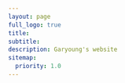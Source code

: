 ```yaml
---
layout: page
full_logo: true
title: 
subtitle:
description: Garyoung's website
sitemap:
  priority: 1.0
---
```


<html>
  <head>
    <style>
      .container {
        display: flex;
        align-items: left;
      }
      .image {
        max-width: 40%;
        height: auto;
      }
      .text {
        margin-left: 20px;
      }

      /* Add media query */
      @media (max-width: 767px) {
        .container {
          flex-direction: column;
        }
        .text {
          margin-left: 0;
          margin-top: 20px;
        }
         .image {
          max-width: 100%;
        }
      }
    </style>
  </head>
  
  
  <body>
    <div class="container">
      <img class="image" src="assets/img/headshot_lightgreen-03.png">
      <div class="text">
             <p class="describe-text">Hi 👋🏻 I am a PhD student working with Dr. <a href="Laval">Jorge Laval</a> in the School of Civil and Environmental Engineering at the <a href="GT">Georgia Institute of Technology</a> 🐝. </p>
              <p>Under the specific focus on <a href="#"><code>Traffic Flow</code></a>, my research interests include <a href="#"><code>Self-driving</code></a>, <a href="#"><code>ACC</code></a>, <a href="#"><code>Car-following</code></a>, and <a href="#"><code>MFD</code></a>. </p>
              <p> WIP with my website 🚧. </p>
          </div> 
    </div>
  </body>
</html>

<br>
<br>


<html>
  
<h4> News </h4>

  

<h4> Education </h4>
<ul class="ul-edu fa-ul"> 
    <li>
      <i class="fa-li fas fa-carrot" style="color: #6d8c7e;"></i>
      <div class="description">
        <p class="course">Ph.D. in Civil and Environmental Engineering, (2021 ~ )</p>
        <p class="institution">Georgia Institute of Technology</p>
      </div>
    </li>

   <li>
      <i class="fa-li fa fa-graduation-cap" style="color: #6d8c7e;"></i>
      <div class="description">
        <p class="course">M.S. in Civil and Environmental Engineering, (2019 ~ 2021) </p>
        <p class="institution">Seoul National University, South Korea</p>
      </div>
    </li>
    <li>
      <i class="fa-li fa fa-graduation-cap" style="color: #6d8c7e;"></i>
      <div class="description">
        <p class="course">B.S. in Civil and Environmental Engineering, (2015 ~ 2019) </p>
        <p class="institution">Seoul National University, South Korea</p>
      </div>
    </li>
</ul>
<br>

  
<h4> Awards & Scholarship & Fellowship </h4>  
<ul class="ul-edu fa-ul"> 
    <li>
      <i class="fa-li fas fa-award" style="color: #6d8c7e;"></i>
      <div class="description">
        <p class="course">D. J. Altobelli Fellowship </p>
        <p class="institution">Georgia Institute of Technology, Aug. 2021</p>
      </div>
    </li>

    <li>
      <i class="fa-li fas fa-award" style="color: #6d8c7e;"></i>
      <div class="description">
        <p class="course">External Advisory Board Fellowship </p>
        <p class="institution">Georgia Institute of Technology, Aug. 2021</p>
      </div>
    </li>
  
    <li>
      <i class="fa-li fa fa-award" style="color: #6d8c7e;"></i>
      <div class="description">
        <p class="course"> Brain Korea 21 Scholarship </p>
        <p class="institution">Mar. 2019 - Feb. 2021</p>
      </div>
    </li>

    <li>
      <i class="fa-li fas fa-medal" style="color: #6d8c7e;"></i>
      <div class="description">
        <p class="course"> Outstanding Undergraduate Dissertation Award (2nd Prize) </p>
        <p class="institution">Department of Civil and Environmental Engineering, Seoul National University, Dec. 2018</p>
      </div>
    </li> 
  
    <li>
      <i class="fa-li fas fa-medal" style="color: #6d8c7e;"></i>
      <div class="description">
        <p class="course"> Civil Structure Model Competition Award (Grand Prize)</p>
        <p class="institution">Korean Society of Civil Engineering, Mar. 2017</p>
      </div>
    </li> 

      <li>
      <i class="fa-li fa fa-award" style="color: #6d8c7e;"></i>
      <div class="description">
        <p class="course"> Merit-based Scholarship </p>
        <p class="institution"> - Second and Third Semester of Graduate School </p>
        <p class="institution"> - Fourth, Fifth, and Seventh Semester of Undergraduate School </p>
        <p class="institution">Seoul National University, South Korea</p>
      </div>
    </li>
</ul>  
  
<br>
<h4> Teaching Experiences</h4> 
<ul class="ul-edu fa-ul"> 
    <li>
      <i class="fa-li fas fa-pencil" style="color: #6d8c7e;"></i>
      <div class="description">
        <p class="course">Teaching Assistant, Georgia Institute of Technology </p>
        <p class="institution">CEE3770 Statistics and Applications, Fall 2022</p>
        <p class="institution">CEE3770 Statistics and Applications, Fall 2021</p>
      </div>
    </li>

    <li>
      <i class="fa-li fas fa-pencil" style="color: #6d8c7e;"></i>
      <div class="description">
        <p class="course">Teaching Assistant, Seoul National University </p>
        <p class="institution">Transportation Optimization Techniques, Spring 2020</p>
        <p class="institution">Transportation Planning and Laboratory, Spring 2020</p>
        <p class="institution">Traffic Engineering and Laboratory, Fall 2019</p>
      </div>
    </li>
  </ul>  
  
<br>
<h4> Extracurricular</h4> 
<ul class="ul-edu fa-ul"> 
    <li>
      <i class="fa-li fas fa-hand-holding-heart" style="color: #6d8c7e;"></i>
      <div class="description">
        <p class="course">Georgia Tech Civil and Environmental Engineering Korean Student Association (GTCEEKSA)</p>
        <p class="institution">President 2022-2023</p>
      </div>
    </li>

    <li>
      <i class="fa-li fas fa-hand-holding-heart" style="color: #6d8c7e;"></i>
      <div class="description">
        <p class="course">Student Council of the College of Engineering, Seoul National University </p>
        <p class="institution">Director of Public Relations Bureau</p>
      </div>
    </li>
  
      <li>
      <i class="fa-li fas fa-hand-holding-water" style="color: #6d8c7e;"></i>
      <div class="description">
        <p class="course">Volunteer Works </p>
        <p class="institution">1. Water-Purification-System Construction Project in Phuoc Loc Elementary School, Vietnam</p>
        <p class="institution">Undergraduate Construction Engineer and Site Manager, <em>SNU Social Responsibility</em></p>
        <p class="institution">2. Philippines Sustainable Water Circulation Project</p>
        <p class="institution">Undergraduate Researcher, <em>Hyundai Motor Company CSR Project</em></p>
      </div>
    </li>
  </ul>    
  
<br>
<h4> Skills </h4> 
 <div class="gallery">
   <i class="fab fa-python" style="color: #f9e487;"></i>
   <div class="desc"> python </div>
  </div>
  
   <div class="gallery">
  <i class="fas fa-registered" style="color: #89E3F7;"></i>
   <div class="desc"> python </div>
  </div>
  
   <div class="gallery">
   <i class="fab fa-css3-alt" style="color: #5697CC;"></i>
   <div class="desc"> python </div>
  </div>
  
</html>

<!-- Google tag (gtag.js) -->
<script async src="https://www.googletagmanager.com/gtag/js?id=G-Q76TKS2GKN"></script>
<script>
  window.dataLayer = window.dataLayer || [];
  function gtag(){dataLayer.push(arguments);}
  gtag('js', new Date());

  gtag('config', 'G-Q76TKS2GKN');
</script>

